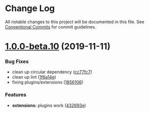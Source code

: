 # Change Log

All notable changes to this project will be documented in this file.
See [Conventional Commits](https://conventionalcommits.org) for commit guidelines.

# [1.0.0-beta.10](https://github.com/fiction-com/factor/compare/v1.0.0-beta.9...v1.0.0-beta.10) (2019-11-11)


### Bug Fixes

* clean up circular dependency ([cc77fc7](https://github.com/fiction-com/factor/commit/cc77fc7fe87a52ba1a9cd5303cbb0c9015a0ae52))
* clean up lint ([1f6a14e](https://github.com/fiction-com/factor/commit/1f6a14eeb097269a9039245f78e8b07509f608dc))
* fixing plugins/extensions ([1856106](https://github.com/fiction-com/factor/commit/185610687d2a6794704c03e091bb064134b3e144))


### Features

* **extensions:** plugins work ([432693e](https://github.com/fiction-com/factor/commit/432693ed993e6a55a24c672186b4988cc120aaf0))
